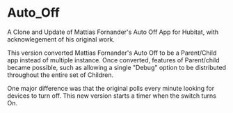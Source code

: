 # Auto_Off

A Clone and Update of Mattias Fornander's Auto Off App for Hubitat, with acknowlegement of his original work.

This version converted Mattias Fornander's Auto Off to be a Parent/Child app instead of multiple instance. Once converted, features of Parent/child became possible, such as allowing a single "Debug" option to be distributed throughout the entire set of Children.

One major difference was that the original polls every minute looking for devices to turn off. This new version starts a timer when the switch turns On.

